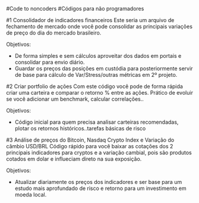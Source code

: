 #Code to noncoders
#Códigos para não programadores

#1 Consolidador de indicadores financeiros
Este seria um arquivo de fechamento de mercado onde você pode consolidar as principais variações de preço do dia do mercado brasileiro. 

Objetivos:
- De forma simples e sem cálculos aproveitar dos dados em portais e consolidar para envio diário.
- Guardar os preços das posições em custódia para posteriormente servir de base para cálculo de Var/Stress/outras métricas em 2º projeto. 

#2 Criar portfolio de ações
Com este código você pode de forma rápida criar uma carteira e comparar o retorno % entre as ações. Prático de evoluir se você adicionar um benchmark, calcular correlações..

Objetivos:
- Código inicial para quem precisa analisar carteiras recomendadas, plotar os retornos históricos..tarefas básicas de risco

#3 Análise de preços do Bitcoin, Nasdaq Crypto Index e Variação do câmbio USD/BRL
Código rápido para você baixar as cotações dos 2 principais indicadores para cryptos e a variação cambial, pois são produtos cotados em dolar e influeciam direto na sua exposição.

Objetivos:
- Atualizar diariamente os preços dos indicadores e ser base para um estudo mais aprofundado de risco e retorno para um investimento em moeda local. 

